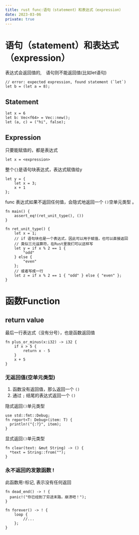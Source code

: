 ```yaml
---
title: rust func:语句（statement）和表达式（expression）
date: 2023-03-06
private: true
---
```

# 语句（statement）和表达式（expression）
表达式会返回值的,　语句则不能返回值(比如let语句)

    // error: expected expression, found statement (`let`)
    let b = (let a = 8);

## Statement
    let x = 6
    let b: Vec<f64> = Vec::new();
    let (a, c) = ("hi", false);

## Expression
只要能赋值的，都是表达式

    let x = <expression>

整个`{}`是语句块表达式，表达式赋值给y

    let y = {
        let x = 3;
        x + 1
    };

func 表达式如果不返回任何值，会隐式地返回一个 `()`空单元类型 。

    fn main() {
        assert_eq!(ret_unit_type(), ())
    }

    fn ret_unit_type() {
        let x = 1;
        // if 语句块也是一个表达式，因此可以用于赋值，也可以直接返回
        // 类似三元运算符，在Rust里我们可以这样写
        let y = if x % 2 == 1 {
            "odd"
        } else {
            "even"
        };
        // 或者写成一行
        let z = if x % 2 == 1 { "odd" } else { "even" };
    }

# 函数Function
## return value
最后一行表达式（没有分号），也是函数返回值

    fn plus_or_minus(x:i32) -> i32 {
        if x > 5 {
            return x - 5
        }
        x + 5
    }

### 无返回值(空单元类型)
1. 函数没有返回值，那么返回一个 `()`
2. 通过 `;` 结尾的表达式返回一个 `()`

隐式返回`()`单元类型

    use std::fmt::Debug;
    fn report<T: Debug>(item: T) {
      println!("{:?}", item);
    }

显式返回`()`单元类型

    fn clear(text: &mut String) -> () {
      *text = String::from("");
    }

### 永不返回的发散函数 !
此函数用`!`标记, 表示没有任何返回

    fn dead_end() -> ! {
      panic!("你已经到了穷途末路，崩溃吧！");
    }

    fn forever() -> ! {
        loop {
            //...
        };
    }